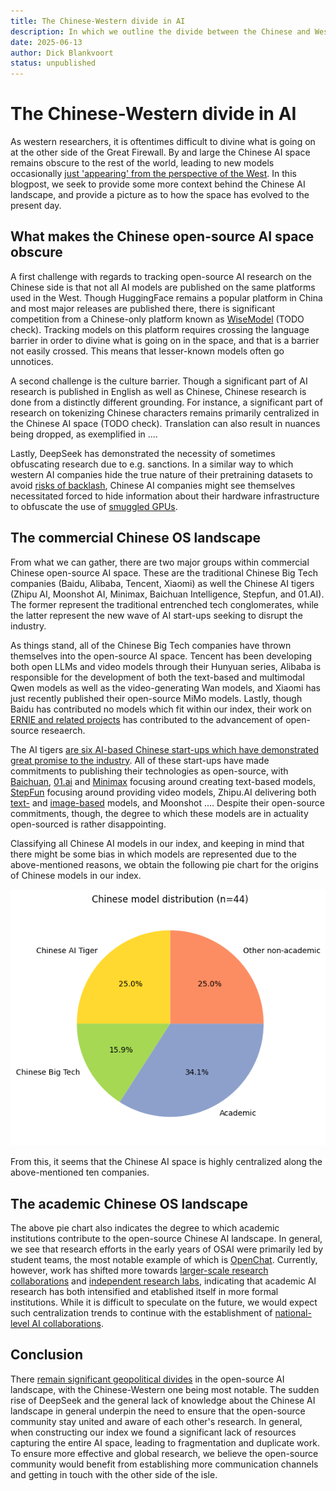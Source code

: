 ```yaml
---
title: The Chinese-Western divide in AI
description: In which we outline the divide between the Chinese and Western AI landscapes
date: 2025-06-13
author: Dick Blankvoort
status: unpublished
---
```

# The Chinese-Western divide in AI
<author :author="author"></author>
<date :date="date"></date>

As western researchers, it is oftentimes difficult to divine what is going on at the other side of the Great Firewall. By and large the Chinese AI space remains obscure to the rest of the world, leading to new models occasionally [just 'appearing' from the perspective of the West](https://www.britannica.com/money/DeepSeek). In this blogpost, we seek to provide some more context behind the Chinese AI landscape, and provide a picture as to how the space has evolved to the present day.

## What makes the Chinese open-source AI space obscure
A first challenge with regards to tracking open-source AI research on the Chinese side is that not all AI models are published on the same platforms used in the West. Though HuggingFace remains a popular platform in China and most major releases are published there, there is significant competition from a Chinese-only platform known as [WiseModel](https://wisemodel.cn/home) (TODO check). Tracking models on this platform requires crossing the language barrier in order to divine what is going on in the space, and that is a barrier not easily crossed. This means that lesser-known models often go unnotices.

A second challenge is the culture barrier. Though a significant part of AI research is published in English as well as Chinese, Chinese research is done from a distinctly different grounding. For instance, a significant part of research on tokenizing Chinese characters remains primarily centralized in the Chinese AI space (TODO check). Translation can also result in nuances being dropped, as exemplified in ....

Lastly, DeepSeek has demonstrated the necessity of sometimes obfuscating research due to e.g. sanctions. In a similar way to which western AI companies hide the true nature of their pretraining datasets to avoid [risks of backlash](https://arxiv.org/abs/2311.03449), Chinese AI companies might see themselves necessitated forced to hide information about their hardware infrastructure to obfuscate the use of [smuggled GPUs](https://www.tomshardware.com/pc-components/gpus/chinese-businessman-shows-off-sanctions-busting-nvidia-ai-gpus-he-bought-despite-us-ban-200-h200-gpus-skid-past-us-sanctions).

## The commercial Chinese OS landscape
From what we can gather, there are two major groups within commercial Chinese open-source AI space. These are the traditional Chinese Big Tech companies (Baidu, Alibaba, Tencent, Xiaomi) as well the Chinese AI tigers (Zhipu AI, Moonshot AI, Minimax, Baichuan Intelligence, Stepfun, and 01.AI). The former represent the traditional entrenched tech conglomerates, while the latter represent the new wave of AI start-ups seeking to disrupt the industry.

As things stand, all of the Chinese Big Tech companies have thrown themselves into the open-source AI space. Tencent has been developing both open LLMs and video models through their Hunyuan series, Alibaba is responsible for the development of both the text-based and multimodal Qwen models as well as the video-generating Wan models, and Xiaomi has just recently published their open-source MiMo models. Lastly, though Baidu has contributed no models which fit within our index, their work on [ERNIE and related projects](https://huggingface.co/ernie-research) has contributed to the advancement of open-source reseaerch.

The AI tigers [are six AI-based Chinese start-ups which have demonstrated great promise to the industry](https://qz.com/china-six-tigers-ai-startup-zhipu-moonshot-minimax-01ai-1851768509). All of these start-ups have made commitments to publishing their technologies as open-source, with [Baichuan](/model/Baichuan), [01.ai](/model/Yi) and [Minimax](/model/Minimax-Text) focusing around creating text-based models, [StepFun](/model/Step-Video) focusing around providing video models, Zhipu.AI delivering both [text-](/model/GLM) and [image-based](/model/CogView) models, and Moonshot .... Despite their open-source commitments, though, the degree to which these models are in actuality open-sourced is rather disappointing.

Classifying all Chinese AI models in our index, and keeping in mind that there might be some bias in which models are represented due to the above-mentioned reasons, we obtain the following pie chart for the origins of Chinese models in our index.

![Diagram depicting the distribution of Chinese AI models](/images/chinese_model_distribution.png "Origins of Chinese AI models.")

From this, it seems that the Chinese AI space is highly centralized along the above-mentioned ten companies.

## The academic Chinese OS landscape
The above pie chart also indicates the degree to which academic institutions contribute to the open-source Chinese AI landscape. In general, we see that research efforts in the early years of OSAI were primarily led by student teams, the most notable example of which is [OpenChat](/model/OpenChat). Currently, however, work has shifted more towards [larger-scale research collaborations](/model/eurus) and [independent research labs](/model/AquilaChat), indicating that academic AI research has both intensified and etablished itself in more formal institutions. While it is difficult to speculate on the future, we would expect such centralization trends to continue with the establishment of [national-level AI collaborations](/model/internlm).

## Conclusion
There [remain significant geopolitical divides](/guides/big-tech-companies) in the open-source AI landscape, with the Chinese-Western one being most notable. The sudden rise of DeepSeek and the general lack of knowledge about the Chinese AI landscape in general underpin the need to ensure that the open-source community stay united and aware of each other's research. In general, when constructing our index we found a significant lack of resources capturing the entire AI space, leading to fragmentation and duplicate work. To ensure more effective and global research, we believe the open-source community would benefit from establishing more communication channels and getting in touch with the other side of the isle.